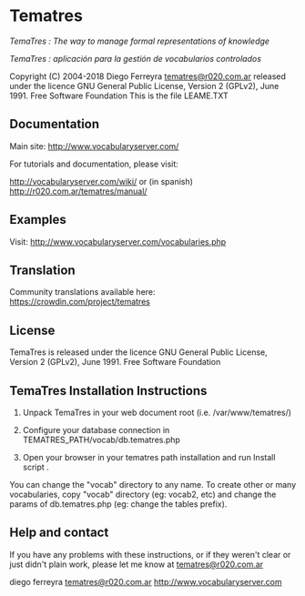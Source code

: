 # Tematres

*TemaTres : The way to manage formal representations of knowledge*

*TemaTres : aplicación para la gestión de vocabularios controlados*

Copyright (C) 2004-2018 Diego Ferreyra tematres@r020.com.ar
released under the licence GNU General Public License, Version 2 (GPLv2), June 1991. Free Software Foundation
This is the file LEAME.TXT


## Documentation
Main site: http://www.vocabularyserver.com/

For tutorials and documentation, please visit:

http://vocabularyserver.com/wiki/ or (in spanish) http://r020.com.ar/tematres/manual/


## Examples
Visit: http://www.vocabularyserver.com/vocabularies.php


## Translation
Community translations available here: https://crowdin.com/project/tematres


## License
TemaTres is released under the licence GNU General Public License, Version 2 (GPLv2), June 1991. Free Software Foundation


## TemaTres Installation Instructions

1. Unpack TemaTres in your web document root (i.e. /var/www/tematres/)

2. Configure your database connection in TEMATRES_PATH/vocab/db.tematres.php 

3. Open your browser in your tematres path installation and run Install script .

You can change the "vocab" directory to any name. To create other or many vocabularies,  copy "vocab" directory (eg: vocab2, etc) and change the params of db.tematres.php (eg: change the tables prefix).


## Help and contact

If you have any problems with these instructions, or if they weren't clear
or just didn't plain work, please let me know at tematres@r020.com.ar

diego ferreyra
tematres@r020.com.ar
http://www.vocabularyserver.com
